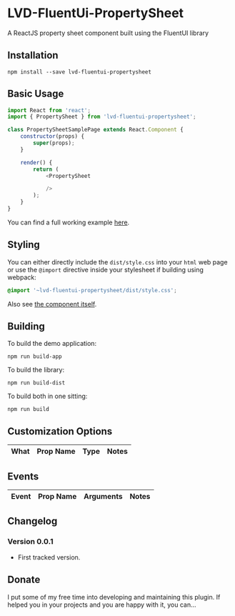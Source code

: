 # LVD-FluentUi-PropertySheet

A ReactJS property sheet component built using the FluentUI library

## Installation
<a name="c-installation"></a>

`npm install --save lvd-fluentui-propertysheet`

## Basic Usage
<a name="c-basic-usage"></a>

```javascript
import React from 'react';
import { PropertySheet } from 'lvd-fluentui-propertysheet';

class PropertySheetSamplePage extends React.Component {
	constructor(props) {
		super(props);
	}

	render() {
		return (
			<PropertySheet 

			/>
		);
	}
}
```

You can find a full working example [here]().

## Styling
<a name="c-styling"></a>

You can either directly include the `dist/style.css` into your `html` web page or use the `@import` directive inside your stylesheet if building using webpack:

```css
@import '~lvd-fluentui-propertysheet/dist/style.css';
```

Also see [the component itself]().


## Building
<a name="c-building"></a>

To build the demo application: 

```
npm run build-app
```

To build the library: 

```
npm run build-dist
```

To build both in one sitting: 

```
npm run build
```

## Customization Options
<a name="c-customization"></a>

| What | Prop Name | Type | Notes |
| --- | --- | --- | --- |

## Events
<a name="c-events"></a>

| Event | Prop Name | Arguments | Notes |
| --- | --- | --- | --- |

## Changelog
<a name="c-changelog"></a>

### Version 0.0.1

- First tracked version.

## Donate
<a name="c-donate"></a>

I put some of my free time into developing and maintaining this plugin.
If helped you in your projects and you are happy with it, you can...